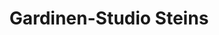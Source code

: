 ---
title: "Gardinen-Studio Steins"
url: /bad-wuennenberg/gardinen-studio-steins/
shop: Gardinen
---